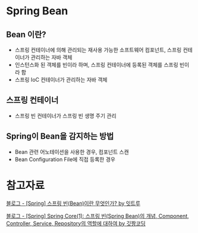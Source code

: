 # Spring Bean

## Bean 이란?
- 스프링 컨테이너에 의해 관리되는 재사용 가능한 소프트웨어 컴포넌트, 스프링 컨테이너가 관리하는 자바 객체
- 인스턴스화 된 객체를 빈이라 하며, 스프링 컨테이너에 등록된 객체를 스프링 빈이라 함
- 스프링 IoC 컨테이너가 관리하는 자바 객체

## 스프링 컨테이너
- 스프링 빈 컨테이너가 스프링 빈 생명 주기 관리

## Spring이 Bean을 감지하는 방법
- Bean 관련 어노테이션을 사용한 경우, 컴포넌트 스캔
- Bean Configuration File에 직접 등록한 경우

# 참고자료
[블로그 - \[Spring\] 스프링 빈(Bean)이란 무엇인가? by 잇트루](https://ittrue.tistory.com/221#google_vignette)

[블로그 - [Spring] Spring Core(1): 스프링 빈(Spring Bean)의 개념, Component, Controller, Service, Repository의 역할에 대하여 by 깃짱코딩](https://engineerinsight.tistory.com/44)